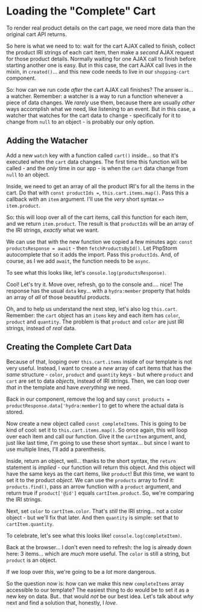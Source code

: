 # Loading the "Complete" Cart

To render real product details on the cart page, we need more data than the original
cart API returns.

So here is what we need to to: wait for the cart AJAX called to finish, collect
the product IRI strings of each cart item, then make a *second* AJAX request for
those product details. Normally waiting for one AJAX call to finish before starting
another one is easy. But in this case, the cart AJAX call lives in the mixin, in
`created()`... and this new code needs to live in our `shopping-cart` component.

So: how can we run code *after* the cart AJAX call finishes? The answer is... a
watcher. Remember: a watcher is a way to run a function whenever a piece of data
changes. We *rarely* use them, because there are usually *other* ways accomplish
what we need, like listening to an event. But in this case, a watcher that watches
for the cart data to change - specifically for it to change from `null` to an
object - is probably our only option.

## Adding the Watacher

Add a new `watch` key with a function called `cart()` inside... so that it's executed
when the `cart` data changes. The first time this function will be called -
and the *only* time in our app - is when the `cart` data change from `null` to
an object.

Inside, we need to get an array of all the product IRI's for all the items in
the cart. Do that with `const productIds =`, `this.cart.items.map()`. Pass this
a callback with an `item` argument. I'll use the *very* short syntax
`=> item.product`.

So: this will loop over all of the cart items, call this function for each item,
and we return `item.product`. The result is that `productIds` will be an array
of the IRI strings, *exactly* what we want.

We can use that with the new function we copied a few minutes ago:
`const productsResponse = await` - then `fetchProductsById()`. Let PhpStorm
autocomplete that so it adds the import. Pass this `productIds`. And, of course,
as I we add `await`, the function needs to be `async`.

To see what this looks like, let's `console.log(productsResponse)`.

Cool! Let's try it. Move over, refresh, go to the console and.... nice! The
response has the usual `data` key... with a `hydra:member` property that holds
an array of *all* of those beautiful products.

Oh, and to help us understand the next step, let's also log `this.cart`. Remember:
the `cart` object has an `items` key and each item has `color`, `product` and
`quantity`. The problem is that `product` and `color` are just IRI strings, instead
of *real* data.

## Creating the Complete Cart Data

Because of that, looping over `this.cart.items` inside of our template is not very
useful. Instead, I want to create a *new* array of cart items that has the *same*
structure - `color`, `product` and `quantity` keys - but where `product` and `cart`
are set to data *objects*, instead of IRI strings. Then, we can loop over *that*
in the template and have *everything* we need.

Back in our component, remove the log and say
`const products = productResponse.data['hydra:member]` to get to where the actual
data is stored.

Now create a new object called `const completeItems`. This is going to be kind
of cool: set it to `this.cart.items.map()`. So once again, this will loop over
each item and call our function. Give it the `cartItem` argument, and, just like
last time, I'm going to use these short syntax... but since I want to use multiple
lines, I'll add a parenthesis.

Inside, return an object, well... thanks to the short syntax, the `return` statement
is *implied* - our function will return this object. And this object will have
the same keys as the cart items, like `product`! But *this* time, we want to set
it to the product *object*. We can use the `products` array to find it:
`products.find()`, pass an arrow function with a `product` argument, and return
true if `product['@id']` equals `cartItem.product`. So, we're comparing the IRI
strings.

Next, set `color` to `cartItem.color`. That's *still* the IRI string... not a
color object - but we'll fix that later. And then `quantity` is simple: set that
to `cartItem.quantity`.

To celebrate, let's see what this looks like! `console.log(completeItem)`.

Back at the browser... I don't even need to refresh: the log is already down here:
3 items... which are *much* more useful. The `color` is still a string, but
`product` is an object.

If we loop over *this*, we're going to be a *lot* more dangerous.

So the question *now* is: how can we make this new `completeItems` array accessible
to our template? The easiest thing to do would be to set it as a new key on data.
But.. that would *not* be our best idea. Let's talk about *why* next and find
a solution that, honestly, I *love*.
